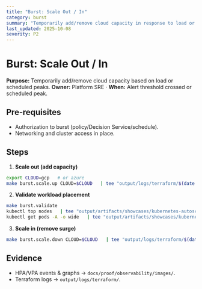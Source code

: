 ```yaml
---
title: "Burst: Scale Out / In"
category: burst
summary: "Temporarily add/remove cloud capacity in response to load or schedules."
last_updated: 2025-10-08
severity: P2
---
```


# Burst: Scale Out / In

**Purpose:** Temporarily add/remove cloud capacity based on load or scheduled peaks.
**Owner:** Platform SRE · **When:** Alert threshold crossed or scheduled peak.

## Pre‑requisites
- Authorization to burst (policy/Decision Service/schedule).
- Networking and cluster access in place.

## Steps

1) **Scale out (add capacity)**
```bash
export CLOUD=gcp   # or azure
make burst.scale.up CLOUD=$CLOUD   | tee "output/logs/terraform/$(date -Iseconds)_burst_up_${CLOUD}.log"
```

2) **Validate workload placement**
```bash
make burst.validate
kubectl top nodes   | tee "output/artifacts/showcases/kubernetes-autoscaling/$(date -Iseconds)_top_nodes_${CLOUD}.txt"
kubectl get pods -A -o wide   | tee "output/artifacts/showcases/kubernetes-autoscaling/$(date -Iseconds)_pods_${CLOUD}.txt"
```

3) **Scale in (remove surge)**
```bash
make burst.scale.down CLOUD=$CLOUD   | tee "output/logs/terraform/$(date -Iseconds)_burst_down_${CLOUD}.log"
```

## Evidence
- HPA/VPA events & graphs → `docs/proof/observability/images/`.
- Terraform logs → `output/logs/terraform/`.
